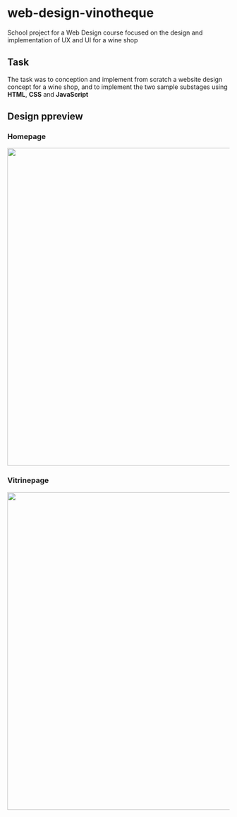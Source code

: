 # web-design-vinotheque
School project for a Web Design course focused on the design and implementation of UX and UI for a wine shop

## Task
The task was to conception and implement from scratch a website design concept for a wine shop, and to implement the two sample substages using **HTML**, **CSS** and **JavaScript**

## Design ppreview

### Homepage
<p align="center"><img src="preview/homepage-preview.gif" width="720"/></p>

### Vitrinepage

<p align="center"><img src="preview/vitrina-preview.gif" width="720"/></p>

